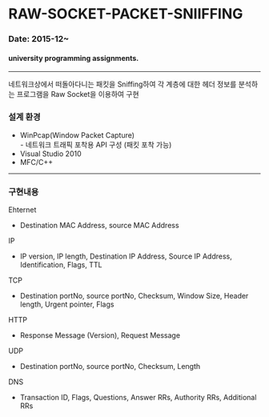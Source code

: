 RAW-SOCKET-PACKET-SNIIFFING
===
### Date: 2015-12~
#### university programming assignments.
-------------
네트워크상에서 떠돌아다니는 패킷을 Sniffing하여  각 계층에 대한 
헤더 정보를 분석하는  프로그램을 Raw Socket을 이용하여 구현

### 설계 환경

- WinPcap(Window Packet Capture)  
          - 네트워크 트래픽 포착용 API 구성 (패킷 포착 가능)
- Visual Studio 2010
- MFC/C++
-------------
### 구현내용
Ehternet 
- Destination MAC Address, source MAC Address

IP
- IP version, IP length, Destination IP Address, Source IP Address, Identification, Flags, TTL

TCP
- Destination portNo, source portNo, Checksum, Window Size, Header length, Urgent pointer, Flags

HTTP
- Response Message (Version), Request Message

UDP
- Destination portNo, source portNo, Checksum, Length

DNS
- Transaction ID, Flags, Questions, Answer RRs, Authority RRs, Additional RRs



